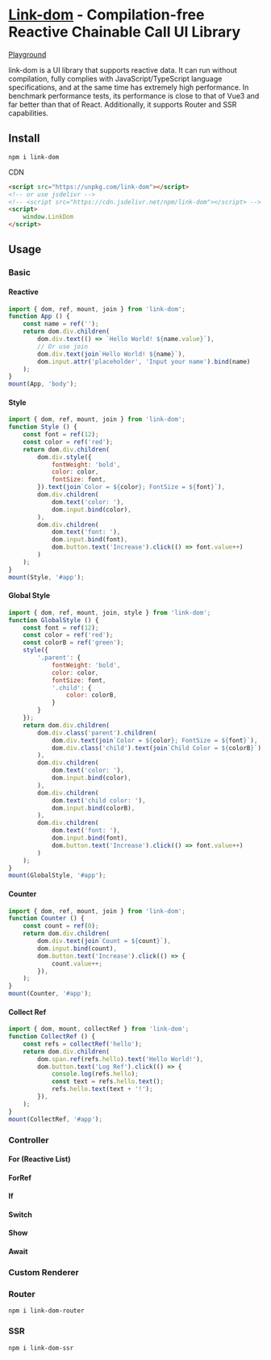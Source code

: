 <!--
 * @Author: chenzhongsheng
 * @Date: 2025-09-25 08:08:14
 * @Description: Coding something
-->

# [Link-dom](https://github.com/theajack/link-dom) - Compilation-free Reactive Chainable Call UI Library

[Playground](https://theajack.github.io/jsbox/?config=theajack.link-dom)

link-dom is a UI library that supports reactive data. It can run without compilation, fully complies with JavaScript/TypeScript language specifications, and at the same time has extremely high performance. In benchmark performance tests, its performance is close to that of Vue3 and far better than that of React. Additionally, it supports Router and SSR capabilities.

## Install

```
npm i link-dom
```

CDN

```html
<script src="https://unpkg.com/link-dom"></script>
<!-- or use jsdelivr -->
<!-- <script src="https://cdn.jsdelivr.net/npm/link-dom"></script> -->
<script>
    window.LinkDom
</script>
```

## Usage

### Basic

#### Reactive

```js
import { dom, ref, mount, join } from 'link-dom';
function App () {
    const name = ref('');
    return dom.div.children(
        dom.div.text(() => `Hello World! ${name.value}`),
        // Or use join
        dom.div.text(join`Hello World! ${name}`),
        dom.input.attr('placeholder', 'Input your name').bind(name)
    );
}
mount(App, 'body');
```

#### Style

```js
import { dom, ref, mount, join } from 'link-dom';
function Style () {
    const font = ref(12);
    const color = ref('red');
    return dom.div.children(
        dom.div.style({
            fontWeight: 'bold',
            color: color,
            fontSize: font,
        }).text(join`Color = ${color}; FontSize = ${font}`),
        dom.div.children(
            dom.text('color: '),
            dom.input.bind(color),
        ),
        dom.div.children(
            dom.text('font: '),
            dom.input.bind(font),
            dom.button.text('Increase').click(() => font.value++)
        )
    );
}
mount(Style, '#app');
```

#### Global Style

```js
import { dom, ref, mount, join, style } from 'link-dom';
function GlobalStyle () {
    const font = ref(12);
    const color = ref('red');
    const colorB = ref('green');
    style({
        '.parent': {
            fontWeight: 'bold',
            color: color,
            fontSize: font,
            '.child': {
                color: colorB,
            }
        }
    });
    return dom.div.children(
        dom.div.class('parent').children(
            dom.div.text(join`Color = ${color}; FontSize = ${font}`),
            dom.div.class('child').text(join`Child Color = ${colorB}`),
        ),
        dom.div.children(
            dom.text('color: '),
            dom.input.bind(color),
        ),
        dom.div.children(
            dom.text('child color: '),
            dom.input.bind(colorB),
        ),
        dom.div.children(
            dom.text('font: '),
            dom.input.bind(font),
            dom.button.text('Increase').click(() => font.value++)
        )
    );
}
mount(GlobalStyle, '#app');
```

#### Counter

```js
import { dom, ref, mount, join } from 'link-dom';
function Counter () {
    const count = ref(0);
    return dom.div.children(
        dom.div.text(join`Count = ${count}`),
        dom.input.bind(count),
        dom.button.text('Increase').click(() => {
            count.value++;
        }),
    );
}
mount(Counter, '#app');
```

#### Collect Ref

```js
import { dom, mount, collectRef } from 'link-dom';
function CollectRef () {
    const refs = collectRef('hello');
    return dom.div.children(
        dom.span.ref(refs.hello).text('Hello World!'),
        dom.button.text('Log Ref').click(() => {
            console.log(refs.hello);
            const text = refs.hello.text();
            refs.hello.text(text + '!');
        }),
    );
}
mount(CollectRef, '#app');
```

### Controller

#### For (Reactive List)

#### ForRef

#### If

#### Switch

#### Show

#### Await

### Custom Renderer

### Router

```
npm i link-dom-router
```

### SSR

```
npm i link-dom-ssr
```
